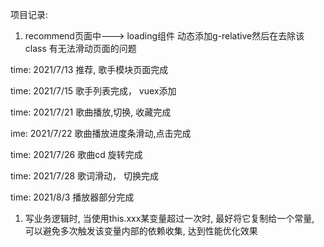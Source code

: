 项目记录:

1. recommend页面中---> loading组件 动态添加g-relative然后在去除该class 有无法滑动页面的问题

time: 2021/7/13
推荐, 歌手模块页面完成

time: 2021/7/15
歌手列表完成， vuex添加

time: 2021/7/21
歌曲播放,切换, 收藏完成


ime: 2021/7/22
歌曲播放进度条滑动,点击完成

time: 2021/7/26
歌曲cd 旋转完成

time: 2021/7/28
歌词滑动， 切换完成

time: 2021/8/3
播放器部分完成

1. 写业务逻辑时, 当使用this.xxx某变量超过一次时, 最好将它复制给一个常量, 可以避免多次触发该变量内部的依赖收集, 达到性能优化效果